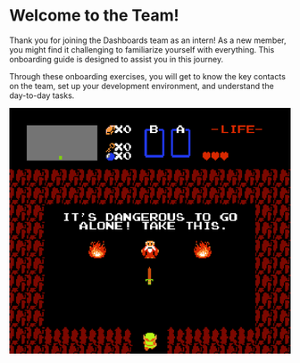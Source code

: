 # Welcome to the Team!

Thank you for joining the Dashboards team as an intern! As a new member, you might find it challenging to familiarize yourself with everything. This onboarding guide is designed to assist you in this journey.

Through these onboarding exercises, you will get to know the key contacts on the team, set up your development environment, and understand the day-to-day tasks.

![take this, zelda](./images/take-this.gif)